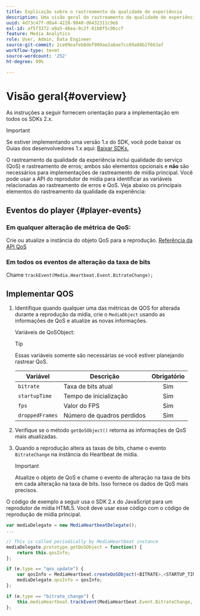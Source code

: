```yaml
---
title: Explicação sobre o rastreamento da qualidade de experiência
description: Uma visão geral do rastreamento da qualidade de experiência (QoE, QoS) usando o SDK de mídia.
uuid: 4d73c47f-d0a4-4228-9040-d6432311c9eb
exl-id: af5f3372-a9a5-46ea-9c2f-81b0f5c96ccf
feature: Media Analytics
role: User, Admin, Data Engineer
source-git-commit: 2ce09eafeb8def909ae2a8ae7cc09a88b2f663af
workflow-type: tm+mt
source-wordcount: '252'
ht-degree: 99%

---
```


# Visão geral{#overview}

As instruções a seguir fornecem orientação para a implementação em todos os SDKs 2.x.

>[!IMPORTANT]
>
>Se estiver implementando uma versão 1.x do SDK, você pode baixar os Guias dos desenvolvedores 1.x aqui: [Baixar SDKs.](/help/getting-started/download-sdks.md)

O rastreamento da qualidade da experiência inclui qualidade do serviço (QoS) e rastreamento de erros; ambos são elementos opcionais e **não** são necessários para implementações de rastreamento de mídia principal. Você pode usar a API do reprodutor de mídia para identificar as variáveis relacionadas ao rastreamento de erros e QoS. Veja abaixo os principais elementos do rastreamento da qualidade da experiência:

## Eventos do player {#player-events}

### Em qualquer alteração de métrica de QoS:

Crie ou atualize a instância do objeto QoS para a reprodução. [Referência da API QoS](https://adobe-marketing-cloud.github.io/media-sdks/reference/javascript/MediaHeartbeat.html#.createQoSObject)

### Em todos os eventos de alteração da taxa de bits

Chame `trackEvent(Media.Heartbeat.Event.BitrateChange);`

## Implementar QOS

1. Identifique quando qualquer uma das métricas de QOS for alterada durante a reprodução da mídia, crie o `MediaObject` usando as informações de QoS e atualize as novas informações.

   Variáveis de QoSObject:

   >[!TIP]
   >
   >Essas variáveis somente são necessárias se você estiver planejando rastrear QoS.

   | Variável | Descrição | Obrigatório |
   | --- | --- | :---: |
   | `bitrate` | Taxa de bits atual | Sim |
   | `startupTime` | Tempo de inicialização | Sim |
   | `fps` | Valor do FPS | Sim |
   | `droppedFrames` | Número de quadros perdidos | Sim |

1. Verifique se o método `getQoSObject()` retorna as informações de QoS mais atualizadas.
1. Quando a reprodução altera as taxas de bits, chame o evento `BitrateChange` na instância do Heartbeat de mídia.

   >[!IMPORTANT]
   >
   >Atualize o objeto de QoS e chame o evento de alteração na taxa de bits em cada alteração na taxa de bits. Isso fornece os dados de QoS mais precisos.

O código de exemplo a seguir usa o SDK 2.x do JavaScript para um reprodutor de mídia HTML5. Você deve usar esse código com o código de reprodução de mídia principal.

```js
var mediaDelegate = new MediaHeartbeatDelegate();
...  

// This is called periodically by MediaHeartbeat instance
mediaDelegate.prototype.getQoSObject = function() {
    return this.qosInfo;
};

if (e.type == "qos_update") {
    var qosInfo = MediaHeartbeat.createQoSObject(<BITRATE>,<STARTUP_TIME>,<FPS>,<DROPPED_FRAMES>);
    mediaDelegate.qosInfo = qosInfo;
};

if (e.type == "bitrate_change") {
    this.mediaHeartbeat.trackEvent(MediaHeartbeat.Event.BitrateChange, qosObject);
};
```
